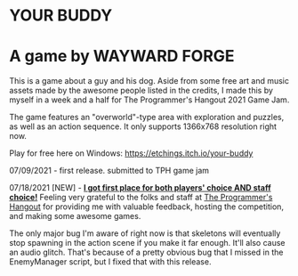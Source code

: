 # YOUR BUDDY
# A game by WAYWARD FORGE

This is a game about a guy and his dog. Aside from some free art and music assets made by the
awesome people listed in the credits, I made this by myself in a week and a half for The Programmer's 
Hangout 2021 Game Jam.

The game features an "overworld"-type area with exploration and puzzles, as well as an action sequence.
It only supports 1366x768 resolution right now.

Play for free here on Windows: https://etchings.itch.io/your-buddy

07/09/2021 - first release. submitted to TPH game jam

07/18/2021 [NEW] - [**I got first place for both players' choice AND staff choice!**](https://itch.io/jam/tph-jam/results)
Feeling very grateful to the folks and staff at [The Programmer's Hangout](https://discord.me/coding) for providing me 
with valuable feedback, hosting the competition, and making some awesome games.

The only major bug I'm aware of right now is that skeletons will eventually stop spawning in the action scene if you
make it far enough. It'll also cause an audio glitch. That's because of a pretty obvious bug that I missed in the 
EnemyManager script, but I fixed that with this release.
